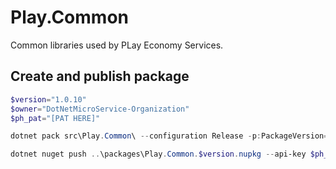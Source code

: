 # Play.Common 
Common libraries used by PLay Economy Services.

## Create and publish package
```powershell
$version="1.0.10"
$owner="DotNetMicroService-Organization"
$ph_pat="[PAT HERE]"

dotnet pack src\Play.Common\ --configuration Release -p:PackageVersion=$version -p:RepositoryUrl=https://github.com/$owner/play.common -o ..\packages

dotnet nuget push ..\packages\Play.Common.$version.nupkg --api-key $ph_pat --source "github"
```